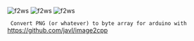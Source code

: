 ![f2ws](https://github.com/HaxHeadroom/HaxHeadroom-FlipperZero-Goodies/raw/main/tools/Flipper2Webserial/Flipper2WebSerial.jpeg)
![f2ws](https://github.com/HaxHeadroom/HaxHeadroom-FlipperZero-Goodies/blob/main/tools/Flipper2Webserial/Flipper2WebSerial.gif?raw=true)
![f2ws](https://github.com/HaxHeadroom/HaxHeadroom-FlipperZero-Goodies/raw/main/tools/Flipper2Webserial/wiring_v0.png)

``` Convert PNG (or whatever) to byte array for arduino with```
https://github.com/javl/image2cpp

